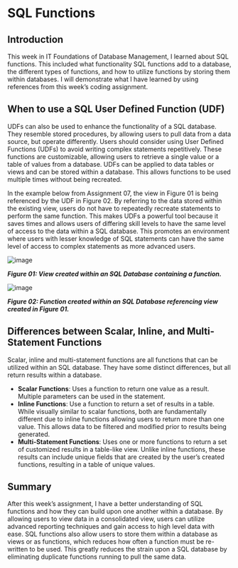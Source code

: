 # SQL Functions

## Introduction
This week in IT Foundations of Database Management, I learned about SQL functions. This included what functionality SQL functions add to a database, the different types of functions, and how to utilize functions by storing them within databases. I will demonstrate what I have learned by using references from this week’s coding assignment.

## When to use a SQL User Defined Function (UDF)
UDFs can also be used to enhance the functionality of a SQL database. They resemble stored procedures, by allowing users to pull data from a data source, but operate differently. Users should consider using User Defined Functions (UDFs) to avoid writing complex statements repetitively. These functions are customizable, allowing users to retrieve a single value or a table of values from a database. UDFs can be applied to data tables or views and can be stored within a database. This allows functions to be used multiple times without being recreated.

In the example below from Assignment 07, the view in Figure 01 is being referenced by the UDF in Figure 02. By referring to the data stored within the existing view, users do not have to repeatedly recreate statements to perform the same function. This makes UDFs a powerful tool because it saves times and allows users of differing skill levels to have the same level of access to the data within a SQL database. This promotes an environment where users with lesser knowledge of SQL statements can have the same level of access to complex statements as more advanced users. 

![image](https://user-images.githubusercontent.com/84411887/119762550-c5d3da00-be62-11eb-8343-3174fc204839.png)

_**Figure 01: View created within an SQL Database containing a function.**_

![image](https://user-images.githubusercontent.com/84411887/119762563-ce2c1500-be62-11eb-98e6-9e361fe471ca.png)

_**Figure 02: Function created within an SQL Database referencing view created in Figure 01.**_

## Differences between Scalar, Inline, and Multi-Statement Functions
Scalar, inline and multi-statement functions are all functions that can be utilized within an SQL database. They have some distinct differences, but all return results within a database.
- **Scalar Functions**: Uses a function to return one value as a result. Multiple parameters can be used in the statement.
- **Inline Functions**: Use a function to return a set of results in a table. While visually similar to scalar functions, both are fundamentally different due to inline functions allowing users to return more than one value. This allows data to be filtered and modified prior to results being generated.
- **Multi-Statement Functions**: Uses one or more functions to return a set of customized results in a table-like view. Unlike inline functions, these results can include unique fields that are created by the user’s created functions, resulting in a table of unique values.

## Summary
After this week’s assignment, I have a better understanding of SQL functions and how they can build upon one another within a database. By allowing users to view data in a consolidated view, users can utilize advanced reporting techniques and gain access to high level data with ease. SQL functions also allow users to store them within a database as views or as functions, which reduces how often a function must be re-written to be used. This greatly reduces the strain upon a SQL database by eliminating duplicate functions running to pull the same data.
